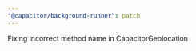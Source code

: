 ```yaml
---
"@capacitor/background-runner": patch
---
```


Fixing incorrect method name in CapacitorGeolocation
